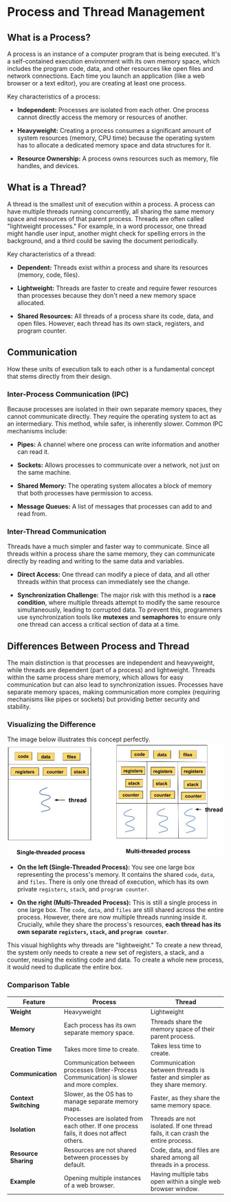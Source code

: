 # Process and Thread Management

## What is a Process?

A process is an instance of a computer program that is being executed. It's a self-contained execution environment with its own memory space, which includes the program code, data, and other resources like open files and network connections. Each time you launch an application (like a web browser or a text editor), you are creating at least one process.

Key characteristics of a process:

- **Independent:** Processes are isolated from each other. One process cannot directly access the memory or resources of another.
    
- **Heavyweight:** Creating a process consumes a significant amount of system resources (memory, CPU time) because the operating system has to allocate a dedicated memory space and data structures for it.
    
- **Resource Ownership:** A process owns resources such as memory, file handles, and devices.
    

## What is a Thread?

A thread is the smallest unit of execution within a process. A process can have multiple threads running concurrently, all sharing the same memory space and resources of that parent process. Threads are often called "lightweight processes." For example, in a word processor, one thread might handle user input, another might check for spelling errors in the background, and a third could be saving the document periodically.

Key characteristics of a thread:

- **Dependent:** Threads exist within a process and share its resources (memory, code, files).
    
- **Lightweight:** Threads are faster to create and require fewer resources than processes because they don't need a new memory space allocated.
    
- **Shared Resources:** All threads of a process share its code, data, and open files. However, each thread has its own stack, registers, and program counter.
    

## Communication

How these units of execution talk to each other is a fundamental concept that stems directly from their design.

### Inter-Process Communication (IPC)

Because processes are isolated in their own separate memory spaces, they cannot communicate directly. They require the operating system to act as an intermediary. This method, while safer, is inherently slower. Common IPC mechanisms include:

- **Pipes:** A channel where one process can write information and another can read it.
    
- **Sockets:** Allows processes to communicate over a network, not just on the same machine.
    
- **Shared Memory:** The operating system allocates a block of memory that both processes have permission to access.
    
- **Message Queues:** A list of messages that processes can add to and read from.
    

### Inter-Thread Communication

Threads have a much simpler and faster way to communicate. Since all threads within a process share the same memory, they can communicate directly by reading and writing to the same data and variables.

- **Direct Access:** One thread can modify a piece of data, and all other threads within that process can immediately see the change.
    
- **Synchronization Challenge:** The major risk with this method is a **race condition**, where multiple threads attempt to modify the same resource simultaneously, leading to corrupted data. To prevent this, programmers use synchronization tools like **mutexes** and **semaphores** to ensure only one thread can access a critical section of data at a time.
    

## Differences Between Process and Thread

The main distinction is that processes are independent and heavyweight, while threads are dependent (part of a process) and lightweight. Threads within the same process share memory, which allows for easy communication but can also lead to synchronization issues. Processes have separate memory spaces, making communication more complex (requiring mechanisms like pipes or sockets) but providing better security and stability.

### Visualizing the Difference

The image below illustrates this concept perfectly.
<img src="../img/proccesVSthread.JPG" alt="processvsthread" style="zoom: 100%;" />

- **On the left (Single-Threaded Process):** You see one large box representing the process's memory. It contains the shared `code`, `data`, and `files`. There is only one thread of execution, which has its own private `registers`, `stack`, and `program counter`.
    
- **On the right (Multi-Threaded Process):** This is still a single process in one large box. The `code`, `data`, and `files` are still shared across the entire process. However, there are now multiple threads running inside it. Crucially, while they share the process's resources, **each thread has its own separate `registers`, `stack`, and `program counter`**.
    

This visual highlights why threads are "lightweight." To create a new thread, the system only needs to create a new set of registers, a stack, and a counter, reusing the existing code and data. To create a whole new process, it would need to duplicate the entire box.

### Comparison Table

|Feature|Process|Thread|
|---|---|---|
|**Weight**|Heavyweight|Lightweight|
|**Memory**|Each process has its own separate memory space.|Threads share the memory space of their parent process.|
|**Creation Time**|Takes more time to create.|Takes less time to create.|
|**Communication**|Communication between processes (Inter-Process Communication) is slower and more complex.|Communication between threads is faster and simpler as they share memory.|
|**Context Switching**|Slower, as the OS has to manage separate memory maps.|Faster, as they share the same memory space.|
|**Isolation**|Processes are isolated from each other. If one process fails, it does not affect others.|Threads are not isolated. If one thread fails, it can crash the entire process.|
|**Resource Sharing**|Resources are not shared between processes by default.|Code, data, and files are shared among all threads in a process.|
|**Example**|Opening multiple instances of a web browser.|Having multiple tabs open within a single web browser window.|
